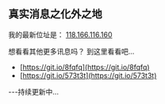 ## 真实消息之化外之地

我的最新位址是： [118.166.116.160](118.166.116.160) 


想看看其他更多讯息吗？
到这里看看吧...

- [https://git.io/8fqfq](https://git.io/8fqfq)
- [https://git.io/573t3t](https://git.io/573t3t)

---持续更新中...
